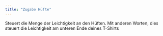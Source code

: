```yaml
---
title: "Zugabe Hüfte"
---
```


Steuert die Menge der Leichtigkeit an den Hüften. Mit anderen Worten, dies steuert die Leichtigkeit am unteren Ende deines T-Shirts




